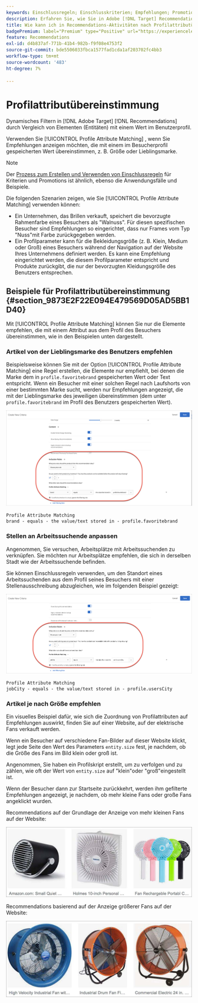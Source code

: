 ```yaml
---
keywords: Einschlussregeln; Einschlusskriterien; Empfehlungen; Promotion; Promotions; dynamische Filterung; dynamisch; Profilattributübereinstimmung
description: Erfahren Sie, wie Sie in Adobe [!DNL Target] Recommendations dynamisch filtern können, indem Sie Elemente (Entitäten) mit einem Wert im Benutzerprofil vergleichen.
title: Wie kann ich in Recommendations-Aktivitäten nach Profilattributübereinstimmung filtern?
badgePremium: label="Premium" type="Positive" url="https://experienceleague.adobe.com/docs/target/using/introduction/intro.html?lang=en#premium newtab=true" tooltip="Erfahren Sie, was in Target Premium enthalten ist."
feature: Recommendations
exl-id: d4b837af-771b-41b4-982b-f9f08e4753f2
source-git-commit: bde5506033fbca1577fad1cda1af203702fc4bb3
workflow-type: tm+mt
source-wordcount: '483'
ht-degree: 7%

---
```


# Profilattributübereinstimmung

Dynamisches Filtern in [!DNL Adobe Target] [!DNL Recommendations] durch Vergleich von Elementen (Entitäten) mit einem Wert im Benutzerprofil.

Verwenden Sie [!UICONTROL Profile Attribute Matching] , wenn Sie Empfehlungen anzeigen möchten, die mit einem im Besucherprofil gespeicherten Wert übereinstimmen, z. B. Größe oder Lieblingsmarke.

>[!NOTE]
>
>Der [Prozess zum Erstellen und Verwenden von Einschlussregeln](/help/main/c-recommendations/c-algorithms/use-dynamic-and-static-inclusion-rules.md) für Kriterien und Promotions ist ähnlich, ebenso die Anwendungsfälle und Beispiele.

Die folgenden Szenarien zeigen, wie Sie [!UICONTROL Profile Attribute Matching] verwenden können:

* Ein Unternehmen, das Brillen verkauft, speichert die bevorzugte Rahmenfarbe eines Besuchers als &quot;Walnuss&quot;. Für diesen spezifischen Besucher sind Empfehlungen so eingerichtet, dass nur Frames vom Typ &quot;Nuss&quot;mit Farbe zurückgegeben werden.
* Ein Profilparameter kann für die Bekleidungsgröße (z. B. Klein, Medium oder Groß) eines Besuchers während der Navigation auf der Website Ihres Unternehmens definiert werden. Es kann eine Empfehlung eingerichtet werden, die diesem Profilparameter entspricht und Produkte zurückgibt, die nur der bevorzugten Kleidungsgröße des Benutzers entsprechen.

## Beispiele für Profilattributübereinstimmung {#section_9873E2F22E094E479569D05AD5BB1D40}

Mit [!UICONTROL Profile Attribute Matching] können Sie nur die Elemente empfehlen, die mit einem Attribut aus dem Profil des Besuchers übereinstimmen, wie in den Beispielen unten dargestellt.

### Artikel von der Lieblingsmarke des Benutzers empfehlen

Beispielsweise können Sie mit der Option [!UICONTROL Profile Attribute Matching] eine Regel erstellen, die Elemente nur empfiehlt, bei denen die Marke dem in `profile.favoritebrand` gespeicherten Wert oder Text entspricht. Wenn ein Besucher mit einer solchen Regel nach Laufshorts von einer bestimmten Marke sucht, werden nur Empfehlungen angezeigt, die mit der Lieblingsmarke des jeweiligen übereinstimmen (dem unter `profile.favoritebrand` im Profil des Benutzers gespeicherten Wert).

![Lieblingsmarke](/help/main/c-recommendations/c-algorithms/assets/favorite-brand.png)

```
Profile Attribute Matching
brand - equals - the value/text stored in - profile.favoritebrand
```

### Stellen an Arbeitssuchende anpassen

Angenommen, Sie versuchen, Arbeitsplätze mit Arbeitssuchenden zu verknüpfen. Sie möchten nur Arbeitsplätze empfehlen, die sich in derselben Stadt wie der Arbeitssuchende befinden.

Sie können Einschlussregeln verwenden, um den Standort eines Arbeitssuchenden aus dem Profil seines Besuchers mit einer Stellenausschreibung abzugleichen, wie im folgenden Beispiel gezeigt:

![Stadt des Benutzers](/help/main/c-recommendations/c-algorithms/assets/city.png)

```
Profile Attribute Matching
jobCity - equals - the value/text stored in - profile.usersCity
```

### Artikel je nach Größe empfehlen

Ein visuelles Beispiel dafür, wie sich die Zuordnung von Profilattributen auf Empfehlungen auswirkt, finden Sie auf einer Website, auf der elektrische Fans verkauft werden.

Wenn ein Besucher auf verschiedene Fan-Bilder auf dieser Website klickt, legt jede Seite den Wert des Parameters `entity.size` fest, je nachdem, ob die Größe des Fans im Bild klein oder groß ist.

Angenommen, Sie haben ein Profilskript erstellt, um zu verfolgen und zu zählen, wie oft der Wert von `entity.size` auf &quot;klein&quot;oder &quot;groß&quot;eingestellt ist.

Wenn der Besucher dann zur Startseite zurückkehrt, werden ihm gefilterte Empfehlungen angezeigt, je nachdem, ob mehr kleine Fans oder große Fans angeklickt wurden.

Recommendations auf der Grundlage der Anzeige von mehr kleinen Fans auf der Website:

![Empfehlungen für kleine Fans](/help/main/c-recommendations/c-algorithms/assets/small-fans.png)

Recommendations basierend auf der Anzeige größerer Fans auf der Website:

![Empfehlungen für große Fans](/help/main/c-recommendations/c-algorithms/assets/large-fans.png)
